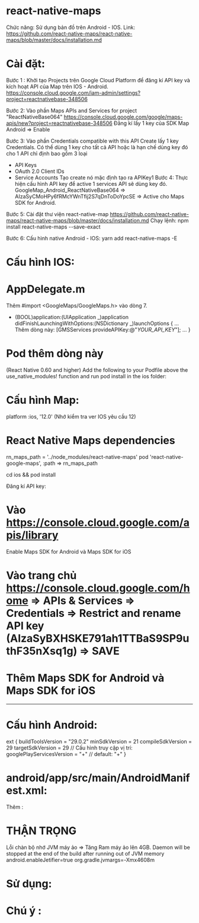# react-native-maps

Chức năng: Sử dụng bản đồ trên Android - IOS.
Link: https://github.com/react-native-maps/react-native-maps/blob/master/docs/installation.md

# Cài đặt:

Bước 1 : Khởi tạo Projects trên Google Cloud Platform để đăng kí API key và kích hoạt API của Map trên IOS - Android.
https://console.cloud.google.com/iam-admin/settings?project=reactnativebase-348506

Bước 2: Vào phần Maps APIs and Services for project "ReactNativeBase064"
https://console.cloud.google.com/google/maps-apis/new?project=reactnativebase-348506
Đăng kí lấy 1 key của SDK Map Android => Enable

Bước 3: Vào phần Credentials compatible with this API
Create lấy 1 key Credentials.
Có thể dùng 1 key cho tất cả API hoặc là hạn chế dùng key đó cho 1 API chỉ định bao gồm 3 loại

- API Keys
- OAuth 2.0 Client IDs
- Service Accounts
  Tạo create nó mặc định tạo ra APIKey1
  Bước 4: Thực hiện cấu hình API key để active 1 services API sẽ dùng key đó.
  GoogleMap_Android_ReactNativeBase064 => AIzaSyCMoHPy6fRMcYWnTfij2S7qDnToDoYpcSE => Active cho Maps SDK for Android.

Bước 5: Cài đặt thư viện react-native-map
https://github.com/react-native-maps/react-native-maps/blob/master/docs/installation.md
Chạy lệnh: npm install react-native-maps --save-exact

Bước 6: Cấu hình native Android - IOS:
yarn add react-native-maps -E

# Cấu hình IOS:

# AppDelegate.m

Thêm #import <GoogleMaps/GoogleMaps.h> vào dòng 7.

- (BOOL)application:(UIApplication _)application didFinishLaunchingWithOptions:(NSDictionary _)launchOptions
  {
  ...
  Thêm dòng này: [GMSServices provideAPIKey:@"_YOUR_API_KEY_"];
  ...
  }

# Pod thêm dòng này

(React Native 0.60 and higher) Add the following to your Podfile above the use_native_modules! function and run pod install in the ios folder:

# Cấu hình Map:

platform :ios, '12.0' (Nhớ kiểm tra ver IOS yêu cầu 12)
# React Native Maps dependencies
  rn_maps_path = '../node_modules/react-native-maps'
  pod 'react-native-google-maps', :path => rn_maps_path

cd ios && pod install

Đăng kí API key:

# Vào https://console.cloud.google.com/apis/library

Enable Maps SDK for Android và Maps SDK for iOS

# Vào trang chủ https://console.cloud.google.com/home => APIs & Services => Credentials => Restrict and rename API key (AIzaSyBXHSKE791ah1TTBaS9SP9uthF35nXsq1g) => SAVE

# Thêm Maps SDK for Android và Maps SDK for iOS

---

# Cấu hình Android:

ext {
buildToolsVersion = "29.0.2"
minSdkVersion = 21
compileSdkVersion = 29
targetSdkVersion = 29
// Cấu hình truy cập vị trí:
googlePlayServicesVersion = "+" // default: "+"
}

# android/app/src/main/AndroidManifest.xml:

Thêm :
<meta-data
     android:name="com.google.android.geo.API_KEY"
     android:value="AIzaSyCvTGmxbx2YUcaLHA8XYY_sKuOycyNL1P0"/>

   <!-- You will also only need to add this uses-library tag -->
   <uses-library android:name="org.apache.http.legacy" android:required="false"/>

# THẬN TRỌNG

Lỗi chàn bộ nhớ JVM máy ảo => Tăng Ram máy ảo lên 4GB.
Daemon will be stopped at the end of the build after running out of JVM memory
android.enableJetifier=true
org.gradle.jvmargs=-Xmx4608m

# Sử dụng:

# Chú ý :
